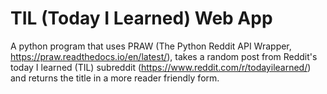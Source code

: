 # TIL (Today I Learned) Web App
A python program that uses PRAW (The Python Reddit API Wrapper, https://praw.readthedocs.io/en/latest/), takes a random post from Reddit's today I learned (TIL) subreddit (https://www.reddit.com/r/todayilearned/) and returns the title in a more reader friendly form.
